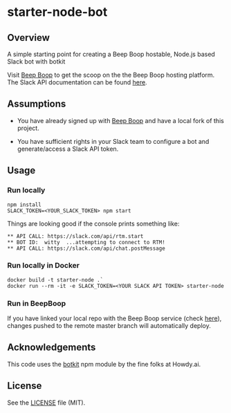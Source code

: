 # starter-node-bot

## Overview
A simple starting point for creating a Beep Boop hostable, Node.js based Slack bot with botkit

Visit [Beep Boop](https://beepboophq.com/docs/article/overview) to get the scoop on the the Beep Boop hosting platform. The Slack API documentation can be found [here](https://api.slack.com/).

## Assumptions
* You have already signed up with [Beep Boop](https://beepboophq.com) and have a local fork of this project.

* You have sufficient rights in your Slack team to configure a bot and generate/access a Slack API token.

## Usage

### Run locally
	npm install
	SLACK_TOKEN=<YOUR_SLACK_TOKEN> npm start

Things are looking good if the console prints something like:

    ** API CALL: https://slack.com/api/rtm.start
    ** BOT ID:  witty  ...attempting to connect to RTM!
    ** API CALL: https://slack.com/api/chat.postMessage

### Run locally in Docker
	docker build -t starter-node .`
	docker run --rm -it -e SLACK_TOKEN=<YOUR SLACK API TOKEN> starter-node

### Run in BeepBoop
If you have linked your local repo with the Beep Boop service (check [here](https://beepboophq.com/0_o/my-projects)), changes pushed to the remote master branch will automatically deploy.

## Acknowledgements

This code uses the [botkit](https://github.com/howdyai/botkit) npm module by the fine folks at Howdy.ai.

## License

See the [LICENSE](LICENSE.md) file (MIT).

